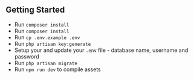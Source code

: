 ## Getting Started

- Run `composer install`
- Run `composer install`
- Run `cp .env.example .env`
- Run `php artisan key:generate`
- Setup your and update your `.env` file - database name, username and password
- Run `php artisan migrate`
- Run `npm run dev` to compile assets
